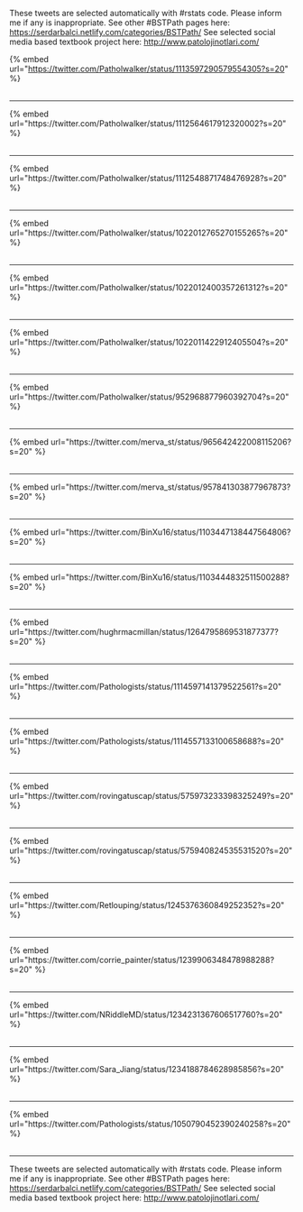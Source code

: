 

These tweets are selected automatically with #rstats code. Please inform me if any is inappropriate.
See other #BSTPath pages here: https://serdarbalci.netlify.com/categories/BSTPath/ 
See selected social media based textbook project here: http://www.patolojinotlari.com/

{% embed url="https://twitter.com/Patholwalker/status/1113597290579554305?s=20" %}<br>
<br>
<hr>
{% embed url="https://twitter.com/Patholwalker/status/1112564617912320002?s=20" %}<br>
<br>
<hr>
{% embed url="https://twitter.com/Patholwalker/status/1112548871748476928?s=20" %}<br>
<br>
<hr>
{% embed url="https://twitter.com/Patholwalker/status/1022012765270155265?s=20" %}<br>
<br>
<hr>
{% embed url="https://twitter.com/Patholwalker/status/1022012400357261312?s=20" %}<br>
<br>
<hr>
{% embed url="https://twitter.com/Patholwalker/status/1022011422912405504?s=20" %}<br>
<br>
<hr>
{% embed url="https://twitter.com/Patholwalker/status/952968877960392704?s=20" %}<br>
<br>
<hr>
{% embed url="https://twitter.com/merva_st/status/965642422008115206?s=20" %}<br>
<br>
<hr>
{% embed url="https://twitter.com/merva_st/status/957841303877967873?s=20" %}<br>
<br>
<hr>
{% embed url="https://twitter.com/BinXu16/status/1103447138447564806?s=20" %}<br>
<br>
<hr>
{% embed url="https://twitter.com/BinXu16/status/1103444832511500288?s=20" %}<br>
<br>
<hr>
{% embed url="https://twitter.com/hughrmacmillan/status/1264795869531877377?s=20" %}<br>
<br>
<hr>
{% embed url="https://twitter.com/Pathologists/status/1114597141379522561?s=20" %}<br>
<br>
<hr>
{% embed url="https://twitter.com/Pathologists/status/1114557133100658688?s=20" %}<br>
<br>
<hr>
{% embed url="https://twitter.com/rovingatuscap/status/575973233398325249?s=20" %}<br>
<br>
<hr>
{% embed url="https://twitter.com/rovingatuscap/status/575940824535531520?s=20" %}<br>
<br>
<hr>
{% embed url="https://twitter.com/Retlouping/status/1245376360849252352?s=20" %}<br>
<br>
<hr>
{% embed url="https://twitter.com/corrie_painter/status/1239906348478988288?s=20" %}<br>
<br>
<hr>
{% embed url="https://twitter.com/NRiddleMD/status/1234231367606517760?s=20" %}<br>
<br>
<hr>
{% embed url="https://twitter.com/Sara_Jiang/status/1234188784628985856?s=20" %}<br>
<br>
<hr>
{% embed url="https://twitter.com/Pathologists/status/1050790452390240258?s=20" %}<br>
<br>
<hr>


These tweets are selected automatically with #rstats code. Please inform me if any is inappropriate.
See other #BSTPath pages here: https://serdarbalci.netlify.com/categories/BSTPath/ 
See selected social media based textbook project here: http://www.patolojinotlari.com/
